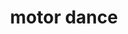 ---
title: "motor dance" 
published: '05-09-2023'
description: "a sound art piece on the theme of machinery."
tech: ["sound art", "collage"]
url: "https://mitspol.bandcamp.com/track/motor-dance"
---